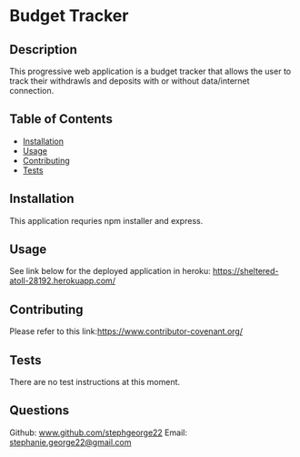 # Budget Tracker 

## Description 
This progressive web application is a budget tracker that allows the user to track their withdrawls and deposits with or without data/internet connection. 

## Table of Contents

* [Installation](#installation)
* [Usage](#usage)
* [Contributing](#contributing)
* [Tests](#tests)

## Installation
This application requries npm installer and express. 

## Usage 
See link below for the deployed application in heroku: 
https://sheltered-atoll-28192.herokuapp.com/

## Contributing
Please refer to this link:https://www.contributor-covenant.org/
    
## Tests
There are no test instructions at this moment. 

## Questions
Github: www.github.com/stephgeorge22
Email: stephanie.george22@gmail.com